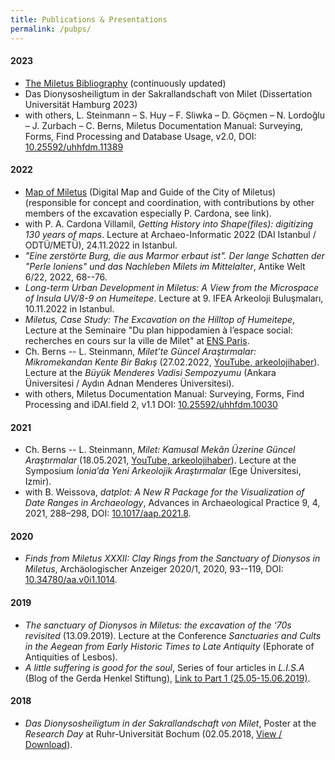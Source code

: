 ```yaml
---
title: Publications & Presentations
permalink: /pubps/
---
```


#### 2023
* [The Miletus Bibliography](https://github.com/lsteinmann/Miletus_Bibliography) (continuously updated)
* Das Dionysosheiligtum in der Sakrallandschaft von Milet (Dissertation Universität Hamburg 2023)
* with others, L. Steinmann – S. Huy – F. Sliwka – D. Göçmen – N. Lordoğlu – J. Zurbach – C. Berns, Miletus Documentation Manual: Surveying, Forms, Find Processing and Database Usage, v2.0, DOI: [10.25592/uhhfdm.11389](https://doi.org/10.25592/uhhfdm.11389)


#### 2022
* [Map of Miletus](https://geoserver.dainst.org/maps/5764) (Digital Map and Guide of the City of Miletus) (responsible for concept and coordination, with contributions by other members of the excavation especially P. Cardona, see link).
* with P. A. Cardona Villamil, *Getting History into Shape(files): digitizing 130 years of maps*. Lecture at Archaeo-Informatic 2022 (DAI Istanbul / ODTÜ/METÜ), 24.11.2022 in Istanbul.
* *"Eine zerstörte Burg, die aus Marmor erbaut ist". Der lange Schatten der "Perle Ioniens" und das Nachleben Milets im Mittelalter*, Antike Welt 6/22, 2022, 68--76.
* *Long-term Urban Development in Miletus: A View from the Microspace of Insula UV/8-9 on Humeitepe*. Lecture at 9. IFEA Arkeoloji Buluşmaları, 10.11.2022 in Istanbul.
* *Miletus, Case Study: The Excavation on the Hilltop of Humeitepe*, Lecture at the Seminaire "Du plan hippodamien à l’espace social: recherches en cours sur la ville de Milet" at [ENS Paris](http://www.archeo.ens.fr/Du-plan-hippodamien-a-l-espace-social-recherches-en-cours-sur-la-ville-de-Milet.html?lang=fr).
* Ch. Berns -- L. Steinmann, *Milet’te Güncel Araştırmalar: Mikromekandan Kente Bir Bakış* (27.02.2022, [YouTube, arkeolojihaber](https://youtu.be/mRG4QGms61U)). Lecture at the *Büyük Menderes Vadisi Sempozyumu* (Ankara Üniversitesi / Aydın Adnan Menderes Üniversitesi).
* with others, Miletus Documentation Manual: Surveying, Forms, Find Processing and iDAI.field 2, v1.1 DOI: [10.25592/uhhfdm.10030](https://doi.org/10.25592/uhhfdm.10030)


#### 2021
* Ch. Berns -- L. Steinmann, *Milet: Kamusal Mekân Üzerine Güncel Araştırmalar* (18.05.2021, [YouTube, arkeolojihaber](https://youtu.be/QZicj3FHRWU?t=204)). Lecture at the Symposium *İonia’da Yeni Arkeolojik Araştırmalar* (Ege Üniversitesi, Izmir).
* with B. Weissova, *datplot: A New R Package for the Visualization of Date Ranges in Archaeology*, Advances in Archaeological Practice 9, 4, 2021, 288–298, DOI: [10.1017/aap.2021.8](https://doi.org/10.1017/aap.2021.8).

#### 2020
* *Finds from Miletus XXXII: Clay Rings from the Sanctuary of Dionysos in Miletus*, Archäologischer Anzeiger 2020/1, 2020, 93--119, DOI: [10.34780/aa.v0i1.1014](https://doi.org/10.34780/aa.v0i1.1014).

#### 2019
* *The sanctuary of Dionysos in Miletus: the excavation of the ‘70s revisited* (13.09.2019). Lecture at the Conference *Sanctuaries and Cults in the Aegean from Early Historic Times to Late Antiquity* (Ephorate of Antiquities of Lesbos).
* *A little suffering is good for the soul*, Series of four articles in *L.I.S.A* (Blog of the Gerda Henkel Stiftung), [Link to Part 1 (25.05-15.06.2019)](https://lisa.gerda-henkel-stiftung.de/a_little_suffering_is_good_for_the_soul?nav_id=8257).

#### 2018
* *Das Dionysosheiligtum in der Sakrallandschaft von Milet*, Poster at the *Research Day* at Ruhr-Universität Bochum (02.05.2018, [View / Download](/assets/downloads/Steinmann_Dionysosheiligtum_Milet_Poster_web.png)).

